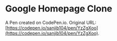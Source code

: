 # Google Homepage Clone

A Pen created on CodePen.io. Original URL: [https://codepen.io/sanjib104/pen/YzZgXoo](https://codepen.io/sanjib104/pen/YzZgXoo).

